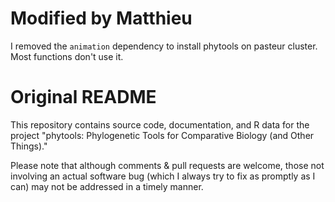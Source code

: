# Modified by Matthieu
I removed the `animation` dependency to install phytools on pasteur cluster. Most functions don't use it.

# Original README

This repository contains source code, documentation, and R data for the project "phytools: Phylogenetic Tools for Comparative Biology (and Other Things)."

Please note that although comments & pull requests are welcome, those not involving an actual software bug (which I always try to fix as promptly as I can) may not be addressed in a timely manner.
